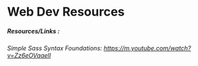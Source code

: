 # Web Dev Resources

##### **Resources/Links** :

###### Simple Sass Syntax Foundations: https://m.youtube.com/watch?v=Zz6eOVaaelI
<!-- ```
Summary:
-
-
-
-
``` -->
